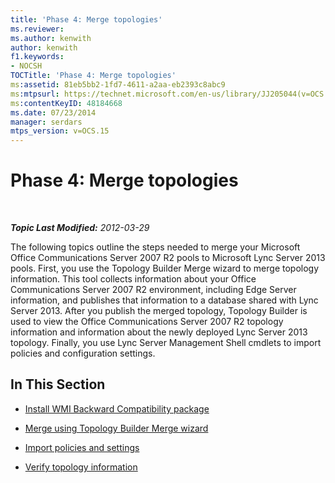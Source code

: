 ```yaml
---
title: 'Phase 4: Merge topologies'
ms.reviewer: 
ms.author: kenwith
author: kenwith
f1.keywords:
- NOCSH
TOCTitle: 'Phase 4: Merge topologies'
ms:assetid: 81eb5bb2-1fd7-4611-a2aa-eb2393c8abc9
ms:mtpsurl: https://technet.microsoft.com/en-us/library/JJ205044(v=OCS.15)
ms:contentKeyID: 48184668
ms.date: 07/23/2014
manager: serdars
mtps_version: v=OCS.15
---
```


<div data-xmlns="http://www.w3.org/1999/xhtml">

<div class="topic" data-xmlns="http://www.w3.org/1999/xhtml" data-msxsl="urn:schemas-microsoft-com:xslt" data-cs="https://msdn.microsoft.com/">

<div data-asp="https://msdn2.microsoft.com/asp">

# Phase 4: Merge topologies

</div>

<div id="mainSection">

<div id="mainBody">

<span> </span>

_**Topic Last Modified:** 2012-03-29_

The following topics outline the steps needed to merge your Microsoft Office Communications Server 2007 R2 pools to Microsoft Lync Server 2013 pools. First, you use the Topology Builder Merge wizard to merge topology information. This tool collects information about your Office Communications Server 2007 R2 environment, including Edge Server information, and publishes that information to a database shared with Lync Server 2013. After you publish the merged topology, Topology Builder is used to view the Office Communications Server 2007 R2 topology information and information about the newly deployed Lync Server 2013 topology. Finally, you use Lync Server Management Shell cmdlets to import policies and configuration settings.

<div>

## In This Section

  - [Install WMI Backward Compatibility package](install-wmi-backward-compatibility-package.md)

  - [Merge using Topology Builder Merge wizard](merge-using-topology-builder-merge-wizard.md)

  - [Import policies and settings](import-policies-and-settings.md)

  - [Verify topology information](verify-topology-information.md)

</div>

</div>

<span> </span>

</div>

</div>

</div>

